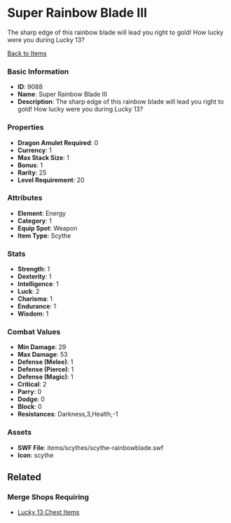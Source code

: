 # Super Rainbow Blade III

The sharp edge of this rainbow blade will lead you right to gold! How lucky were you during Lucky 13?

[Back to Items](../items.md)

### Basic Information

- **ID**: 9088
- **Name**: Super Rainbow Blade III
- **Description**: The sharp edge of this rainbow blade will lead you right to gold! How lucky were you during Lucky 13?

### Properties

- **Dragon Amulet Required**: 0
- **Currency**: 1
- **Max Stack Size**: 1
- **Bonus**: 1
- **Rarity**: 25
- **Level Requirement**: 20

### Attributes

- **Element**: Energy
- **Category**: 1
- **Equip Spot**: Weapon
- **Item Type**: Scythe

### Stats

- **Strength**: 1
- **Dexterity**: 1
- **Intelligence**: 1
- **Luck**: 2
- **Charisma**: 1
- **Endurance**: 1
- **Wisdom**: 1

### Combat Values

- **Min Damage**: 29
- **Max Damage**: 53
- **Defense (Melee)**: 1
- **Defense (Pierce)**: 1
- **Defense (Magic)**: 1
- **Critical**: 2
- **Parry**: 0
- **Dodge**: 0
- **Block**: 0
- **Resistances**: Darkness,3,Health,-1

### Assets

- **SWF File**: items/scythes/scythe-rainbowblade.swf
- **Icon**: scythe

## Related

### Merge Shops Requiring

- [Lucky 13 Chest Items](../merge-shops/132-lucky-13-chest-items.md)

